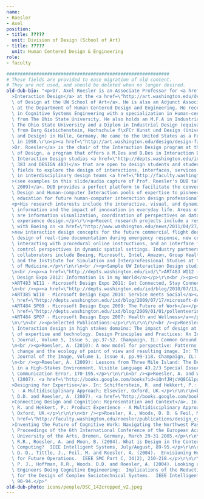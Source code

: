 ```yaml
---
name:
- Roesler
- Axel
position:
- title: ?????
  unit: Division of Design (School of Art)
- title: ?????
  unit: Human Centered Design & Engineering
role:
- faculty

############################################################
# These fields are provided to ease migration of old content.
# They are not used, and should be deleted when no longer desired.
old-dub-bio: "<p>Dr. Axel Roesler is an Associate Professor for <a href=\"http://art.washington.edu/design/undergraduate/interaction-design/about-interaction-design/\"\
  >Interaction Design</a> at the <a href=\"http://art.washington.edu/design/\">Division\
  \ of Design at the UW School of Art</a>. He is also an Adjunct Associate Professor\
  \ at the Department of Human Centered Design and Engineering. He received his Ph.D.\
  \ in Cognitive Systems Engineering with a specialization in Human-centered Design\
  \ from The Ohio State University. He also holds an M.F.A in Industrial Design from\
  \ The Ohio State University and a Diplom in Industrial Design (equivalent to M.A.)\
  \ from Burg Giebichenstein, Hochschule f\xFCr Kunst und Design (University of Art\
  \ and Design) in Halle, Germany. He came to the United States as a Fulbright Scholar\
  \ in 1998.\r\n<p><a href=\"http://art.washington.edu/design/design-faculty/axel-roesler/\"\
  >Dr. Roesler</a> is the chair of the Interaction Design program at the Division\
  \ of Design, a program that offers a M.Des and B.Des in Interaction Design. He offers\
  \ Interaction Design studios <a href=\"http://depts.washington.edu/ixd/\">(DESIGN\
  \ 383 and DESIGN 483)</a> that are open to design students and students from HCI-related\
  \ fields to explore the design of interactions, interfaces, services and new products\
  \ in interdisciplinary design teams <a href=\"http://faculty.washington.edu/roesler/video/roesler_IxD_dub_talk_08_2009.mov\"\
  >(see examples in this slide/audio capture of Prof. Roesler's DUB talk from August\
  \ 2009)</a>. DUB provides a perfect platform to facilitate the convergence between\
  \ Design and Human-computer Interaction pools of expertise to pioneer cross-disciplinary\
  \ education for future human-computer interaction design professionals.</p>\r\n\
  <p>His research interests include the interactive, visual, and dynamic display of\
  \ information and the impact of innovation in everyday life. Areas of application\
  \ are information visualization, coordination of perspectives on data, and user\
  \ experience design.</p>\r\n<p>Recent research projects include a research contract\
  \ with Boeing on <a href=\"http://www.washington.edu/news/2011/04/27/rethinking-work-environments-through-interaction-design/\"\
  >new interaction design concepts for the future commercial flight deck</a>, interaction\
  \ design of real-time documentation during emergency response, new concepts for\
  \ interacting with procedural online instructions, and an interface framework to\
  \ control perspectives in dynamic spatial settings. Industry partners and research\
  \ collaborators include Boeing, Microsoft, Intel, Amazon, Group Health Cooperative,\
  \ and the Institute for Simulation and Interprofessional Studies at the UW School\
  \ of Medicine.</p>\r\n\r\n<br /><p>Sample UW Interaction Design studio projects:</p>\r\
  \n<br /><p><a href=\"http://depts.washington.edu/ixd/\">ART483 WI12 - Microsoft\
  \ Design Expo 2012: Information is in my World</a></p>\r\n<br /><p><a href=\"http://depts.washington.edu/ixd/blog/2011/07/24/origin/\"\
  >ART483 WI11 - Microsoft Design Expo 2011: Get Connected, Stay Connected</a></p>\r\
  \n<br /><p><a href=\"http://depts.washington.edu/ixd/blog/2010/07/13/microsoft-design-expo-2010-service-meets-social/\"\
  >ART385 WI10 - Microsoft Design Expo 2010: Service meets Social</a></p>\r\n<br /><p><a\
  \ href=\"http://depts.washington.edu/ixd/blog/2009/07/17/microsoft-design-expo-2009-presentation/\"\
  >ART484 SP09 - Microsoft Design Expo 2009: The Future of Work</a></p>\r\n<br /><p><a\
  \ href=\"http://depts.washington.edu/ixd/blog/2009/01/01/pollenteering-facilitating-volunteering-activities/\"\
  >ART484 SP07 - Microsoft Design Expo 2007: Health and Wellness</a></p>\r\n\r\n\r\
  \n\r\n<br /><p>Selected Publications:</p>\r\n\r\n\r\n<br /><p>Roesler, A. (2011).\
  \ Interaction design in high stakes domains: The impact of design at the intersection\
  \ of expertise and technology. Design Principles and Practices: An International\
  \ Journal, Volume 5, Issue 5, pp.37-52. Champaign, IL: Common Ground. </p>\r\n\r\
  \n<br /><p>Roesler, A. (2010): A new model for perspective: Patterns of perspective\
  \ change and the ecology of point of view and resulting image. In: The International\
  \ Journal of the Image, Volume 1, Issue 4, pp.99-118. Champaign, IL: Common Ground.</p>\r\
  \n<br /><p>Roesler, A. (2009): Lessons from Three Mile Island: The Design of Interactions\
  \ in a High-Stakes Environment. Visible Language 43.2/3 Special Issue on Design\
  \ Communication Error, 170-195.</p>\r\n\r\n<br /><p>Roesler, A. and Woods, D.D.\
  \ (2007). <a href=\"http://books.google.com/books?id=iQnfJHjcVQ8C&lpg=RA1-PA215&dq=%22product%20experience%22&pg=RA1-PA215#v=onepage&q=&f=false\"\
  >Designing for Expertise</a>. In: Schifferstein, R. and Hekkert, P.: Product Experience\
  \ - A Multidisciplinary Approach; Elsevier, Oxford, UK.</p>\r\n\r\n<br /><p>Woods,\
  \ D.D. and Roesler, A. (2007). <a href=\"http://books.google.com/books?id=iQnfJHjcVQ8C&lpg=RA1-PA199&dq=%22product%20experience%22&pg=RA1-PA199#v=onepage&q=&f=false\"\
  >Connecting Design and Cognition: Representation and Context</a>. In: Schifferstein,\
  \ R. and Hekkert, P.: Product Experience - A Multidisciplinary Approach; Elsevier,\
  \ Oxford, UK.</p>\r\n\r\n<br /><p>Roesler, A., Woods, D. D. & Feil, M. (2005). <a\
  \ href=\"http://faculty.washington.edu/roesler/publications/design_cycle2005.pdf\"\
  >Inventing the Future of Cognitive Work: Navigating the Northwest Passage</a>. \
  \ Proceedings of the 6th International Conference of the European Academy of Design,\
  \ University of the Arts, Bremen, Germany, March 29-31 2005.</p>\r\n\r\n<br /><p>Hoffman,\
  \ R.R., Roesler, A. and Moon, B. (2004). What is Design in the Context of Human-Centered\
  \ Computing?  IEEE Intelligent Systems, July/August, 89-95.</p>\r\n\r\n<br /><p>Woods,\
  \ D. D., Tittle, J., Feil, M. and Roesler, A. (2004).  Envisioning Human-Robot Coordination\
  \ for Future Operations.  IEEE SMC Part C, 34(2), 210-218.</p>\r\n\r\n<br /><p>Feltovich,\
  \ P. J., Hoffman, R.R., Woods. D.D. and Roesler, A. (2004). Looking at Cognitive\
  \ Engineers Doing Cognitive Engineering:  Implications of the Reductive Tendency\
  \ for the Design of Complex Sociotechnical Systems.  IEEE Intelligent Systems, May/June,\
  \ 90-94.</p>"
old-dub-photo: icons/people/DSC_142cropped_v2.jpeg
---
```

